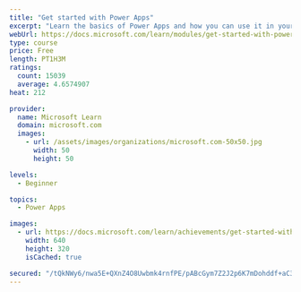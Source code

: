 ```yaml
---
title: "Get started with Power Apps"
excerpt: "Learn the basics of Power Apps and how you can use it in your organization."
webUrl: https://docs.microsoft.com/learn/modules/get-started-with-powerapps/
type: course
price: Free
length: PT1H3M
ratings:
  count: 15039
  average: 4.6574907
heat: 212

provider:
  name: Microsoft Learn
  domain: microsoft.com
  images:
    - url: /assets/images/organizations/microsoft.com-50x50.jpg
      width: 50
      height: 50

levels:
  - Beginner

topics:
  - Power Apps

images:
  - url: https://docs.microsoft.com/learn/achievements/get-started-with-powerapps-social.png
    width: 640
    height: 320
    isCached: true

secured: "/tQkNWy6/nwa5E+QXnZ4O8Uwbmk4rnfPE/pABcGym7Z2J2p6K7mDohddf+aC3m88ptgr/VNfZlY8bcDdHX36JaC+t4cKI23pTomtHMmxR8w69+mhLIp+MwOZeEj/SwlcbskrRJAjzKdoUdqeqXQbg7eTQtewrz54kukwUJlcQ6pZSVlJ8A5XM++JM+3HUbzXntPOgLVHN5nmqV1WWuO0ceZkPTyd4N4neoCSONwO/kU8ucNoG2/HfzKnK6iCHewARxeUbXgede8W9k+zY9j7Y6vO+U+0I4wKDBmSgsh9WygN1pfJC2ClIyEMP9hWzyDcVBi90CrMGy/zplFxaIKV9KkP6ABSCMhIGtntnA2gGkAKBJurGcrZhF1JJxgIKWKg5/WTiYiNX3sYKh73Nqtdkg==;rBZW9lxlMFpw24aCg5CYtA=="
---
```


